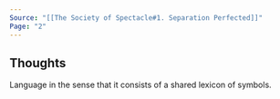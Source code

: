 ```yaml
---
Source: "[[The Society of Spectacle#1. Separation Perfected]]"
Page: "2"
---
```

## Thoughts
Language in the sense that it consists of a shared lexicon of symbols.